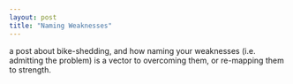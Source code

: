```yaml
---
layout: post
title: "Naming Weaknesses"
---
```


a post about bike-shedding, and how naming your weaknesses (i.e. admitting the problem) is a vector to overcoming them, or re-mapping them to strength.
